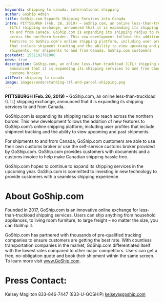 ```yaml
---
keywords: shipping to canada, international shipping
author: GoShip Admin
title: GoShip.com Expands Shipping Services into Canada
intro: PITTSBURGH (Feb. 26, 2019) – GoShip.com, an online less-than-truckload
  (LTL) shipping exchange, announced that it is expanding its shipping services
  to and from Canada. GoShip.com is expanding its shipping radius to reach
  across the northern border. This new development follows the addition of new
  features to GoShip.com’s online shipping platform, including user profiles
  that include shipment tracking and the ability to view upcoming and past
  shipments. For shipments to and from Canada, GoShip.com customers
postedAt: 1551192761000
news: true
description: GoShip.com, an online less-than-truckload (LTL) shipping exchange,
  announced that it is expanding its shipping services to and from Canada with
  customs broker.
altText: shipping to canada
image: images/understanding-ltl-and-parcel-shipping.png
---
```

**PITTSBURGH (Feb. 26, 2019)** – GoShip.com, an online less-than-truckload (LTL) shipping exchange, announced that it is expanding its shipping services to and from Canada.   

GoShip.com is expanding its shipping radius to reach across the northern border. This new development follows the addition of new features to GoShip.com’s online shipping platform, including user profiles that include shipment tracking and the ability to view upcoming and past shipments.   

For shipments to and from Canada, GoShip.com customers are able to use their own customs broker or use the self-service customs broker provided by GoShip.com. GoShip.com provides customers with documents and a customs invoice to help make Canadian shipping hassle free.   

GoShip.com hopes to continue to expand its shipping services in the upcoming year. GoShip.com is committed to investing in new technology to provide customers with a seamless shipping experience.  

# About GoShip.com

Founded in 2017, GoShip.com is an innovative online exchange for less-than-truckload shipping services. Users can ship anything from household appliances, to living room furniture, to large freight – no matter the size, you can GoShip it. 

GoShip.com has partnered with thousands of pre-qualified trucking companies to ensure customers are getting the best rate. With countless transportation companies in the market, GoShip.com differentiated itself with the lowest rates compared to other major competitors. Users can get a free, no-obligation quote and book their shipment within the same screen. To learn more visit www.GoShip.com.  

# Press Contact:

Kelsey Magilton 833-846-7447 (833-U-GOSHIP) [kelsey@goship.com](mailto:kelsey@goship.com)